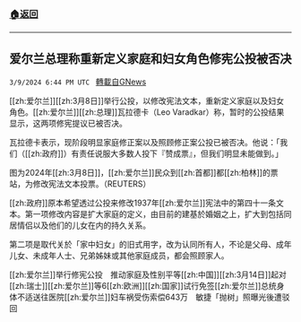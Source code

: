 ###  [:house:返回](README.md)
---


## 爱尔兰总理称重新定义家庭和妇女角色修宪公投被否决
`3/9/2024 6:44 PM UTC ` [轉載自GNews](https://gnews.org/articles/2380329)

[[zh:爱尔兰]][[zh:3月8日]]举行公投，以修改宪法文本，重新定义家庭以及妇女角色。[[zh:爱尔兰]][[zh:总理]]瓦拉德卡（Leo Varadkar）称，暂时的公投结果显示，这两项修宪提议已被否决。

瓦拉德卡表示，现阶段明显家庭修正案以及照顾修正案公投已被否决。他说：「我们（[[zh:政府]]）有责任说服大多数人投下『赞成票』，但我们明显未能做到。」

图为2024年[[zh:3月8日]]，[[zh:爱尔兰]]民众到[[zh:首都]]都[[zh:柏林]]的票站，为修改宪法文本投票。（REUTERS）

[[zh:政府]]原本希望透过公投来修改1937年[[zh:爱尔兰]]宪法中的第四十一条文本。第一项修改内容是扩大家庭的定义，由目前的建基於婚姻之上，扩大到包括同居情侣以及他们的儿女在内的持久关系。

第二项是取代关於「家中妇女」的旧式用字，改为认同所有人，不论是父母、成年儿女、未成年人士、兄弟姊妹或其他家庭成员，都会照顾家人。

[[zh:爱尔兰]]举行修宪公投　推动家庭及性别平等[[zh:中国]][[zh:3月14日]]起对[[zh:瑞士]][[zh:爱尔兰]]等6[[zh:欧洲]][[zh:国家]]试行免签[[zh:爱尔兰]]总统身体不适送往医院[[zh:爱尔兰]]妇车祸受伤索偿643万　敏捷「抛树」照曝光後遭驳回
